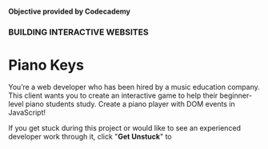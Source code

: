 #### Objective provided by Codecademy

### BUILDING INTERACTIVE WEBSITES

# Piano Keys

You’re a web developer who has been hired by a music education company. This client wants you to create an interactive game to help their beginner-level piano students study. Create a piano player with DOM events in JavaScript!

If you get stuck during this project or would like to see an experienced developer work through it, click "**Get Unstuck**" to 
